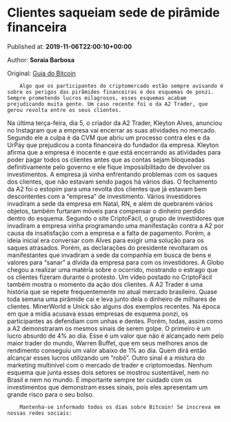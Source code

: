 
# Clientes saqueiam sede de pirâmide financeira

Published at: **2019-11-06T22:00:10+00:00**

Author: **Soraia Barbosa**

Original: [Guia do Bitcoin](https://guiadobitcoin.com.br/clientes-saqueiam-sede-piramide-financeira/)


        Algo que os participantes do criptomercado estão sempre avisando é sobre os perigos das pirâmides financeiras e dos esquemas de ponzi. Sempre prometendo lucros milagrosos, esses esquemas acabam prejudicando muita gente. Um caso recente foi o da A2 Trader, que gerou revolta entre os seus clientes.
      
Na última terça-feira, dia 5, o criador da A2 Trader, Kleyton Alves, anunciou no Instagram que a empresa vai encerrar as suas atividades no mercado. Segundo ele a culpa é da CVM que abriu um processo contra eles e da UrPay que prejudicou a conta financeira do fundador da empresa.
Kleyton afirma que a empresa é inocente e que está encerrando as atividades para poder pagar todos os clientes antes que as contas sejam bloqueadas definitivamente pelo governo e ele fique impossibilitado de devolver os investimentos.
A empresa já vinha enfrentando problemas com os saques dos clientes, que não estavam sendo pagos há vários dias. O fechamento da A2 foi o estopim para uma revolta dos clientes que já estavam bem descontentes com a “empresa” de investimento.
Vários investidores invadiram a sede da empresa em Natal, RN, e além de quebrarem vários objetos, também furtaram móveis para compensar o dinheiro perdido dentro do esquema.
Segundo o site CriptoFácil, o grupo de investidores que invadiram a empresa vinha programando uma manifestação contra a A2 por causa da insatisfação com a empresa e a falta de pagamento.
Porém, a ideia inicial era conversar com Alves para exigir uma solução para os saques atrasados. Porém, as declarações do presidente revoltaram os manifestantes que invadiram a sede da companhia em busca de bens e valores para “sanar” a dívida da empresa para com os investidores.
A Globo chegou a realizar uma matéria sobre o ocorrido, mostrando o estrago que os clientes fizeram durante o protesto. Um vídeo postado no CriptoFácil também mostra o momento da ação dos clientes.
A A2 Trader é uma história que se repete frequentemente no atual mercado brasileiro. Quase toda semana uma pirâmide cai e leva junto dela o dinheiro de milhares de clientes. MinerWorld e Unick são alguns dos exemplos recentes.
Na época em que a mídia acusava essas empresas de esquema ponzi, os participantes as defendiam com unhas e dentes. Porém, todas, assim como a A2 demonstraram os mesmos sinais de serem golpe.
O primeiro é um lucro absurdo de 4% ao dia. Esse é um valor que não é alcançado nem pelo maior trader do mundo, Warren Buffet, que em seus melhores anos de rendimento conseguiu um valor abaixo de 1% ao dia.
Quem dirá então alcançar esses lucros utilizando um “robô”.
Outro sinal é a mistura do marketing multinível com o mercado de trader e criptomoedas. Nenhum esquema que junta esses dois setores se mostrou sustentável, nem no Brasil e nem no mundo.
É importante sempre ter cuidado com os investimentos que demonstram esses sinais, pois eles apresentam um grande risco para o seu bolso.

        Mantenha-se informado todos os dias sobre Bitcoin! Se inscreva em nossas redes sociais:
      
